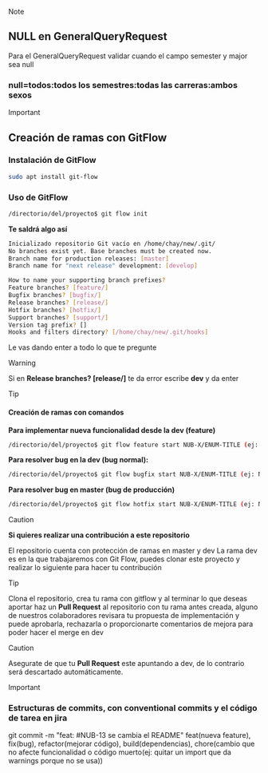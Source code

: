 >[!NOTE]
>## NULL en GeneralQueryRequest
>Para el GeneralQueryRequest validar cuando
>el campo semester y major sea null 
>### null=todos:todos los semestres:todas las carreras:ambos sexos

>[!IMPORTANT]
>## Creación de ramas con GitFlow
>### Instalación de GitFlow
>```bash
>sudo apt install git-flow
>```
>### Uso de GitFlow
>```bash
>/directorio/del/proyecto$ git flow init
>```
>**Te saldrá algo así**
>```bash
>Inicializado repositorio Git vacío en /home/chay/new/.git/
>No branches exist yet. Base branches must be created now.
>Branch name for production releases: [master] 
>Branch name for "next release" development: [develop] 
>
>How to name your supporting branch prefixes?
>Feature branches? [feature/] 
>Bugfix branches? [bugfix/] 
>Release branches? [release/] 
>Hotfix branches? [hotfix/] 
>Support branches? [support/] 
>Version tag prefix? [] 
>Hooks and filters directory? [/home/chay/new/.git/hooks] 
>```
>Le vas dando enter a todo lo que te pregunte

>[!WARNING]
>Si en **Release branches? [release/]** te da error escribe **dev** y da enter

>[!TIP]
>#### Creación de ramas con comandos
>**Para implementar nueva funcionalidad desde la dev (feature)**
>```bash
>/directorio/del/proyecto$ git flow feature start NUB-X/ENUM-TITLE (ej: NUB-3/civil-state)
>```
>**Para resolver bug en la dev (bug normal):**
>```bash 
>/directorio/del/proyecto$ git flow bugfix start NUB-X/ENUM-TITLE (ej: NUB-3/civil-state)
>```
>**Para resolver bug en master (bug de producción)**
>```bash
>/directorio/del/proyecto$ git flow hotfix start NUB-X/ENUM-TITLE (ej: NUB-3/civil-state)
>```

>[!CAUTION]
>**Si quieres realizar una contribución a este repositorio**
>
>El repositorio cuenta con protección de ramas en master y dev
>La rama dev es en la que trabajaremos con Git Flow, puedes clonar este proyecto
>y realizar lo siguiente para hacer tu contribución

>[!TIP]
>Clona el repositorio, crea tu rama con gitflow y al terminar lo que deseas aportar
>haz un **Pull Request** al repositorio con tu rama antes creada, alguno de nuestros
>colaboradores revisara tu propuesta de implementación y puede aprobarla, rechazarla
>o proporcionarte comentarios de mejora para poder hacer el merge en dev

>[!CAUTION]
>Asegurate de que  tu **Pull Request** este apuntando a dev, de lo contrario será
>descartado automáticamente.

>[!IMPORTANT]
>### Estructuras de commits, con conventional commits y el código de tarea en jira
>git commit -m "feat: #NUB-13 se cambia el README"
>feat(nueva feature), fix(bug), refactor(mejorar código), build(dependencias), chore(cambio que no afecte funcionalidad o código muerto(ej: quitar un import que da warnings porque no se usa))

